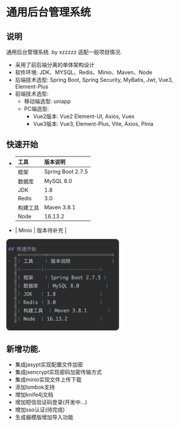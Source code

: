 # 通用后台管理系统

## 说明
通用后台管理系统. by xzzzzz
适配一般项目情况.

- 采用了前后端分离的单体架构设计
- 软件环境: JDK、MYSQL、Redis、Minio、Maven、Node
- 后端技术选型: Spring Boot, Spring Security, MyBatis, Jwt, Vue3, Element-Plus
- 前端技术选型:
  - 移动端选型: uniapp 
  - PC端选型:
    - Vue2版本: Vue2 Element-UI, Axios, Vuex
    - Vue3版本: Vue3, Element-Plus, Vite, Axios, Pinia
## 快速开始
- | 工具    | 版本说明              |
  |-------|-------------------|
  | 框架    | Spring Boot 2.7.5 |
  | 数据库   | MySQL 8.0         |
  | JDK   | 1.8               |
  | Redis | 3.0               |
  | 构建工具  | Maven 3.8.1       |
  | Node  | 16.13.2           |
- | Minio | 版本待补充             |

![img.png](img.png)

## 新增功能.
- 集成jasypt实现配置文件加密
- 集成jsencrypt实现密码加密传输方式
- 集成minio实现文件上传下载
- 添加lombok支持
- 增加knife4j文档
- 增加短信验证码登录(开发中...)
- 增加sso认证(待完成)
- 生成器模版增加导入功能